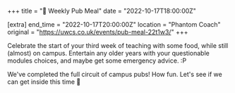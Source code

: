 +++
title = "🍔 Weekly Pub Meal"
date = "2022-10-17T18:00:00Z"

[extra]
end_time = "2022-10-17T20:00:00Z"
location = "Phantom Coach"
original = "https://uwcs.co.uk/events/pub-meal-22t1w3/"
+++

Celebrate the start of your third week of teaching with some food, while still (almost) on campus. Entertain any older years with your questionable modules choices, and maybe get some emergency advice. :P

We've completed the full circuit of campus pubs\! How fun. Let's see if we can get inside this time 😬

